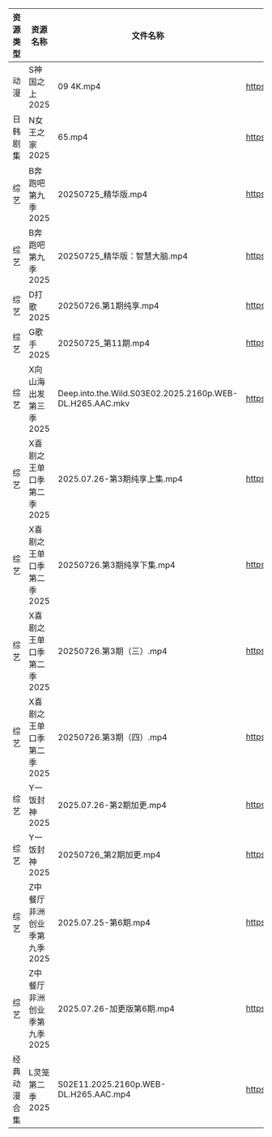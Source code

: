 | 资源类型   | 资源名称             | 文件名称                                                     | 分享链接                                 | 更新时间                |
| ------ | ---------------- | -------------------------------------------------------- | ------------------------------------ | ------------------- |
| 动漫     | S神国之上2025        | 09 4K.mp4                                                | https://pan.quark.cn/s/f12d59367da4  | 2025-07-26 16:32:38 |
| 日韩剧集   | N女王之家2025        | 65.mp4                                                   | https://pan.quark.cn/s/a85463f38f49  | 2025-07-26 16:27:53 |
| 综艺     | B奔跑吧第九季2025      | 20250725_精华版.mp4                                         | https://www.alipan.com/s/MTSVqqN5E4c | 2025-07-26 00:02:04 |
| 综艺     | B奔跑吧第九季2025      | 20250725_精华版：智慧大脑.mp4                                    | https://www.alipan.com/s/MTSVqqN5E4c | 2025-07-26 00:02:04 |
| 综艺     | D打歌2025          | 20250726.第1期纯享.mp4                                       | https://pan.quark.cn/s/bd23329f1a1a  | 2025-07-26 16:40:59 |
| 综艺     | G歌手2025          | 20250725_第11期.mp4                                        | https://www.alipan.com/s/BnAVvcGrxme | 2025-07-26 14:03:16 |
| 综艺     | X向山海出发第三季2025    | Deep.into.the.Wild.S03E02.2025.2160p.WEB-DL.H265.AAC.mkv | https://pan.quark.cn/s/71ffe87a45c8  | 2025-07-26 16:44:03 |
| 综艺     | X喜剧之王单口季第二季2025  | 2025.07.26-第3期纯享上集.mp4                                   | https://pan.quark.cn/s/b5da5deaaa44  | 2025-07-26 16:44:26 |
| 综艺     | X喜剧之王单口季第二季2025  | 20250726.第3期纯享下集.mp4                                     | https://pan.quark.cn/s/b5da5deaaa44  | 2025-07-26 16:44:23 |
| 综艺     | X喜剧之王单口季第二季2025  | 20250726.第3期（三）.mp4                                      | https://pan.quark.cn/s/b5da5deaaa44  | 2025-07-26 16:44:16 |
| 综艺     | X喜剧之王单口季第二季2025  | 20250726.第3期（四）.mp4                                      | https://pan.quark.cn/s/b5da5deaaa44  | 2025-07-26 16:44:19 |
| 综艺     | Y一饭封神2025        | 2025.07.26-第2期加更.mp4                                     | https://pan.quark.cn/s/0cbaf99cbe84  | 2025-07-26 16:44:42 |
| 综艺     | Y一饭封神2025        | 20250726_第2期加更.mp4                                       | https://www.alipan.com/s/w4Qpfj6YdVw | 2025-07-26 16:03:37 |
| 综艺     | Z中餐厅非洲创业季第九季2025 | 2025.07.25-第6期.mp4                                       | https://pan.quark.cn/s/b593f5a4180b  | 2025-07-26 01:43:59 |
| 综艺     | Z中餐厅非洲创业季第九季2025 | 2025.07.26-加更版第6期.mp4                                    | https://pan.quark.cn/s/b593f5a4180b  | 2025-07-26 16:45:03 |
| 经典动漫合集 | L灵笼第二季2025       | S02E11.2025.2160p.WEB-DL.H265.AAC.mp4                    | https://www.alipan.com/s/SDMzk82xF4L | 2025-07-26 10:02:25 |
